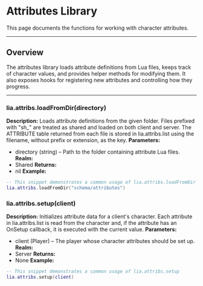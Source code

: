 # Attributes Library

This page documents the functions for working with character attributes.

---

## Overview

The attributes library loads attribute definitions from Lua files, keeps track of character values, and provides helper methods for modifying them. It also exposes hooks for registering new attributes and controlling how they progress.

---

### lia.attribs.loadFromDir(directory)

    
**Description:**
Loads attribute definitions from the given folder. Files prefixed
with "sh_" are treated as shared and loaded on both client and
server. The ATTRIBUTE table returned from each file is stored in
lia.attribs.list using the filename, without prefix or extension,
as the key.
**Parameters:**
* directory (string) – Path to the folder containing attribute Lua files.
**Realm:**
* Shared
**Returns:**
* nil
**Example:**
```lua
-- This snippet demonstrates a common usage of lia.attribs.loadFromDir
lia.attribs.loadFromDir("schema/attributes")
```

### lia.attribs.setup(client)

    
**Description:**
Initializes attribute data for a client's character. Each attribute in
lia.attribs.list is read from the character and, if the attribute has
an OnSetup callback, it is executed with the current value.
**Parameters:**
* client (Player) – The player whose character attributes should be set up.
**Realm:**
* Server
**Returns:**
* None
**Example:**
```lua
-- This snippet demonstrates a common usage of lia.attribs.setup
lia.attribs.setup(client)
```
